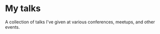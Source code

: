 # My talks

<!-- badges: start -->
<!-- badges: end -->

A collection of talks I've given at various conferences, meetups, and other events.
